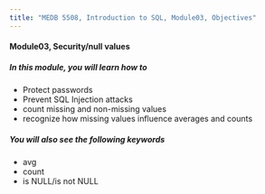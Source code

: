 ```yaml
---
title: "MEDB 5508, Introduction to SQL, Module03, Objectives"
---
```


#### Module03, Security/null values

##### In this module, you will learn how to

+ Protect passwords
+ Prevent SQL Injection attacks 
+ count missing and non-missing values
+ recognize how missing values influence averages and counts

##### You will also see the following keywords

+ avg
+ count
+ is NULL/is not NULL
